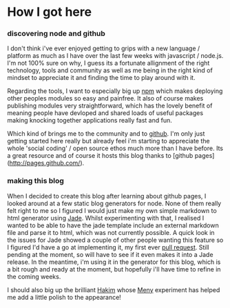 # How I got here

### discovering node and github

I don't think i've ever enjoyed getting to grips with a new language / platform as much as I have over the last few weeks with javascript / node.js. I'm not 100% sure on why, I guess its a fortunate allignment of the right technology, tools and community as well as me being in the right kind of mindset to appreciate it and finding the time to play around with it.

Regarding the tools, I want to especially big up [npm](https://npmjs.org/) which makes deploying other peoples modules so easy and painfree. It also of course makes publishing modules very straightforward, which has the lovely benefit of meaning people have devloped and shared loads of useful packages making knocking together applications really fast and fun.

Which kind of brings me to the community and to [github](https://github.com/). I'm only just getting started here really but already feel i'm starting to appreciate the whole 'social coding' / open source ethos much more than I have before. Its a great resource and of course it hosts this blog thanks to [github pages] (http://pages.github.com/).

### making this blog

When I decided to create this blog after learning about github pages, I looked around at a few static blog generators for node. None of them really felt right to me so I figured I would just make my own simple markdown to html generator using [Jade](http://jade-lang.com/). Whilst experimenting with that, I realised I wanted to be able to have the jade template include an external markdown file and parse it to html, which was not currently possible. A quick look in the issues for Jade showed a couple of other people wanting this feature so I figured I'd have a go at implementing it, my first ever [pull request](https://github.com/visionmedia/jade/pull/814#issuecomment-10378376). Still pending at the moment, so will have to see if it even makes it into a Jade release. In the meantime, i'm using it in the generator for this blog, which is a bit rough and ready at the moment, but hopefully i'll have time to refine in the coming weeks.

I should also big up the brilliant [Hakim](https://github.com/hakimel) whose [Meny](http://lab.hakim.se/meny/) experiment has helped me add a little polish to the appearance!





